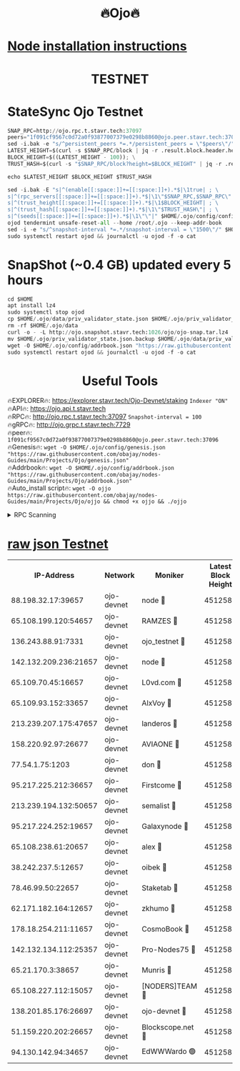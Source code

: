 <h1 align="center"> 🔥Ojo🔥</h1>

[Node installation instructions](https://github.com/obajay/nodes-Guides/tree/main/Projects/Ojo)
=

<h1 align="center"> TESTNET</h1>

# StateSync Ojo Testnet
```python
SNAP_RPC=http://ojo.rpc.t.stavr.tech:37097
peers="1f091cf9567c0d72a0f93877007379e0298b8860@ojo.peer.stavr.tech:37096"
sed -i.bak -e "s/^persistent_peers *=.*/persistent_peers = \"$peers\"/" $HOME/.ojo/config/config.toml
LATEST_HEIGHT=$(curl -s $SNAP_RPC/block | jq -r .result.block.header.height); \
BLOCK_HEIGHT=$((LATEST_HEIGHT - 100)); \
TRUST_HASH=$(curl -s "$SNAP_RPC/block?height=$BLOCK_HEIGHT" | jq -r .result.block_id.hash)

echo $LATEST_HEIGHT $BLOCK_HEIGHT $TRUST_HASH

sed -i.bak -E "s|^(enable[[:space:]]+=[[:space:]]+).*$|\1true| ; \
s|^(rpc_servers[[:space:]]+=[[:space:]]+).*$|\1\"$SNAP_RPC,$SNAP_RPC\"| ; \
s|^(trust_height[[:space:]]+=[[:space:]]+).*$|\1$BLOCK_HEIGHT| ; \
s|^(trust_hash[[:space:]]+=[[:space:]]+).*$|\1\"$TRUST_HASH\"| ; \
s|^(seeds[[:space:]]+=[[:space:]]+).*$|\1\"\"|" $HOME/.ojo/config/config.toml
ojod tendermint unsafe-reset-all --home /root/.ojo --keep-addr-book
sed -i -e "s/^snapshot-interval *=.*/snapshot-interval = \"1500\"/" $HOME/.ojo/config/app.toml
sudo systemctl restart ojod && journalctl -u ojod -f -o cat
```
# SnapShot (~0.4 GB) updated every 5 hours
```python
cd $HOME
apt install lz4
sudo systemctl stop ojod
cp $HOME/.ojo/data/priv_validator_state.json $HOME/.ojo/priv_validator_state.json.backup
rm -rf $HOME/.ojo/data
curl -o - -L http://ojo.snapshot.stavr.tech:1026/ojo/ojo-snap.tar.lz4 | lz4 -c -d - | tar -x -C $HOME/.ojo --strip-components 2
mv $HOME/.ojo/priv_validator_state.json.backup $HOME/.ojo/data/priv_validator_state.json
wget -O $HOME/.ojo/config/addrbook.json "https://raw.githubusercontent.com/obajay/nodes-Guides/main/Projects/Ojo/addrbook.json"
sudo systemctl restart ojod && journalctl -u ojod -f -o cat
```
 <h1 align="center"> Useful Tools</h1>

🔥EXPLORER🔥:        https://explorer.stavr.tech/Ojo-Devnet/staking        `Indexer "ON"` \
🔥API🔥:                     https://ojo.api.t.stavr.tech \
🔥RPC🔥:                    http://ojo.rpc.t.stavr.tech:37097              `Snapshot-interval = 100` \
🔥gRPC🔥:                  http://ojo.grpc.t.stavr.tech:7729 \
🔥peer🔥:                   `1f091cf9567c0d72a0f93877007379e0298b8860@ojo.peer.stavr.tech:37096` \
🔥Genesis🔥:    ```wget -O $HOME/.ojo/config/genesis.json "https://raw.githubusercontent.com/obajay/nodes-Guides/main/Projects/Ojo/genesis.json"``` \
🔥Addrbook🔥:    ```wget -O $HOME/.ojo/config/addrbook.json "https://raw.githubusercontent.com/obajay/nodes-Guides/main/Projects/Ojo/addrbook.json"``` \
🔥Auto_install script🔥: ```wget -O ojjo https://raw.githubusercontent.com/obajay/nodes-Guides/main/Projects/Ojo/ojjo && chmod +x ojjo && ./ojjo```


<details>
<summary>RPC Scanning</summary>

<h2 align="center"> We scan nodes in real time every 4 hours. And we provide the final result of RPC endpoints.
We cannot influence the operation of these nodes in any way. </h2>


```python
If Voting Power is higher than 0 --> then the Node is a validator of the network and may be subject to attack and be a potential threat to the chain.
```
```python
We marked such validators with a red symbol
```

</details>

[raw json Testnet](https://rpc-check.ojot.stavr.tech/ojot/rpc-ojot-result.json)
=


<table><tr><th>IP-Address</th><th>Network</th><th>Moniker</th><th>Latest Block Height</th><th>Earliest Block Height</th><th>Catching Up</th><th>Tx Index</th><th>Voting Power</th><th>Scan Time</th></tr><tr><td>88.198.32.17:39657</td><td>ojo-devnet</td><td>node 🔴</td><td>4512586</td><td>300001</td><td>False</td><td>on</td><td>65654</td><td>2023-12-16T05:15:38.258946310UTC</td></tr><tr><td>65.108.199.120:54657</td><td>ojo-devnet</td><td>RAMZES 🔴</td><td>4512581</td><td>306156</td><td>False</td><td>on</td><td>15420</td><td>2023-12-16T05:15:11.890802448UTC</td></tr><tr><td>136.243.88.91:7331</td><td>ojo-devnet</td><td>ojo_testnet 🔴</td><td>4512583</td><td>308845</td><td>False</td><td>on</td><td>1000</td><td>2023-12-16T05:15:18.691587618UTC</td></tr><tr><td>142.132.209.236:21657</td><td>ojo-devnet</td><td>node 🔴</td><td>4512586</td><td>350001</td><td>False</td><td>on</td><td>1999</td><td>2023-12-16T05:15:36.652402455UTC</td></tr><tr><td>65.109.70.45:16657</td><td>ojo-devnet</td><td>L0vd.com 🔴</td><td>4512588</td><td>695918</td><td>False</td><td>off</td><td>998</td><td>2023-12-16T05:15:46.131401035UTC</td></tr><tr><td>65.109.93.152:33657</td><td>ojo-devnet</td><td>AlxVoy 🔴</td><td>4512586</td><td>2319801</td><td>False</td><td>on</td><td>4536782</td><td>2023-12-16T05:15:36.380441004UTC</td></tr><tr><td>213.239.207.175:47657</td><td>ojo-devnet</td><td>landeros 🔴</td><td>4512585</td><td>2714001</td><td>False</td><td>off</td><td>11083</td><td>2023-12-16T05:15:31.553676031UTC</td></tr><tr><td>158.220.92.97:26677</td><td>ojo-devnet</td><td>AVIAONE 🔴</td><td>4512585</td><td>2754001</td><td>False</td><td>on</td><td>13867</td><td>2023-12-16T05:15:31.313805804UTC</td></tr><tr><td>77.54.1.75:1203</td><td>ojo-devnet</td><td>don 🔴</td><td>4512586</td><td>2906401</td><td>False</td><td>on</td><td>10</td><td>2023-12-16T05:15:37.983297677UTC</td></tr><tr><td>95.217.225.212:36657</td><td>ojo-devnet</td><td>Firstcome 🔴</td><td>4512583</td><td>2985946</td><td>False</td><td>on</td><td>13566</td><td>2023-12-16T05:15:18.337604822UTC</td></tr><tr><td>213.239.194.132:50657</td><td>ojo-devnet</td><td>semalist 🔴</td><td>4512582</td><td>3223522</td><td>False</td><td>on</td><td>19037</td><td>2023-12-16T05:15:12.123299222UTC</td></tr><tr><td>95.217.224.252:19657</td><td>ojo-devnet</td><td>Galaxynode 🔴</td><td>4512587</td><td>3685492</td><td>False</td><td>on</td><td>11888</td><td>2023-12-16T05:15:41.018087383UTC</td></tr><tr><td>65.108.238.61:20657</td><td>ojo-devnet</td><td>alex 🔴</td><td>4512581</td><td>4158001</td><td>False</td><td>on</td><td>11359</td><td>2023-12-16T05:15:11.563169262UTC</td></tr><tr><td>38.242.237.5:12657</td><td>ojo-devnet</td><td>oibek 🔴</td><td>4512582</td><td>4196001</td><td>False</td><td>off</td><td>1051</td><td>2023-12-16T05:15:12.420148614UTC</td></tr><tr><td>78.46.99.50:22657</td><td>ojo-devnet</td><td>Staketab 🔴</td><td>4512588</td><td>4254801</td><td>False</td><td>on</td><td>1276</td><td>2023-12-16T05:15:46.394971595UTC</td></tr><tr><td>62.171.182.164:12657</td><td>ojo-devnet</td><td>zkhumo 🔴</td><td>4512586</td><td>4384001</td><td>False</td><td>off</td><td>998</td><td>2023-12-16T05:15:37.085850550UTC</td></tr><tr><td>178.18.254.211:11657</td><td>ojo-devnet</td><td>CosmoBook 🔴</td><td>4512586</td><td>4392001</td><td>False</td><td>off</td><td>1068</td><td>2023-12-16T05:15:37.456560083UTC</td></tr><tr><td>142.132.134.112:25357</td><td>ojo-devnet</td><td>Pro-Nodes75 🔴</td><td>4512582</td><td>4412582</td><td>False</td><td>on</td><td>24651</td><td>2023-12-16T05:15:15.443435003UTC</td></tr><tr><td>65.21.170.3:38657</td><td>ojo-devnet</td><td>Munris 🔴</td><td>4512583</td><td>4412583</td><td>False</td><td>off</td><td>20123</td><td>2023-12-16T05:15:17.896268225UTC</td></tr><tr><td>65.108.227.112:15057</td><td>ojo-devnet</td><td>[NODERS]TEAM 🔴</td><td>4512587</td><td>4412587</td><td>False</td><td>off</td><td>9999</td><td>2023-12-16T05:15:41.397514921UTC</td></tr><tr><td>138.201.85.176:26697</td><td>ojo-devnet</td><td>ojo-devnet 🔴</td><td>4512588</td><td>4412587</td><td>False</td><td>on</td><td>1000024000</td><td>2023-12-16T05:15:45.791137181UTC</td></tr><tr><td>51.159.220.202:26657</td><td>ojo-devnet</td><td>Blockscope.net 🔴</td><td>4512581</td><td>4425001</td><td>False</td><td>on</td><td>981</td><td>2023-12-16T05:15:11.131860105UTC</td></tr><tr><td>94.130.142.94:34657</td><td>ojo-devnet</td><td>EdWWWardo 🟢</td><td>4512585</td><td>4438946</td><td>False</td><td>on</td><td>0</td><td>2023-12-16T05:15:33.907627151UTC</td></tr></table>